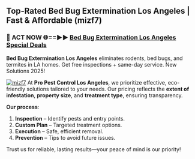 ## Top-Rated Bed Bug Extermination Los Angeles | Fast & Affordable (mizf7)

<h3>🐜 ACT NOW 🌐==►► <a href="https://tinyurl.com/yc7vsfwc" rel="nofollow">Bed Bug Extermination Los Angeles Special Deals</a></h3>

**Bed Bug Extermination Los Angeles** eliminates rodents, bed bugs, and termites in LA homes. Get free inspections + same-day service. New Solutions 2025!

[![mizf7](https://i.imgur.com/1VzRXn8.jpeg)](https://tinyurl.com/yc7vsfwc)
At **Pro Pest Control Los Angeles**, we prioritize effective, eco-friendly solutions tailored to your needs. Our pricing reflects the **extent of infestation**, **property size**, and **treatment type**, ensuring transparency.  

**Our process**:  
1. **Inspection** – Identify pests and entry points.  
2. **Custom Plan** – Targeted treatment options.  
3. **Execution** – Safe, efficient removal.  
4. **Prevention** – Tips to avoid future issues.  

Trust us for reliable, lasting results—your peace of mind is our priority!